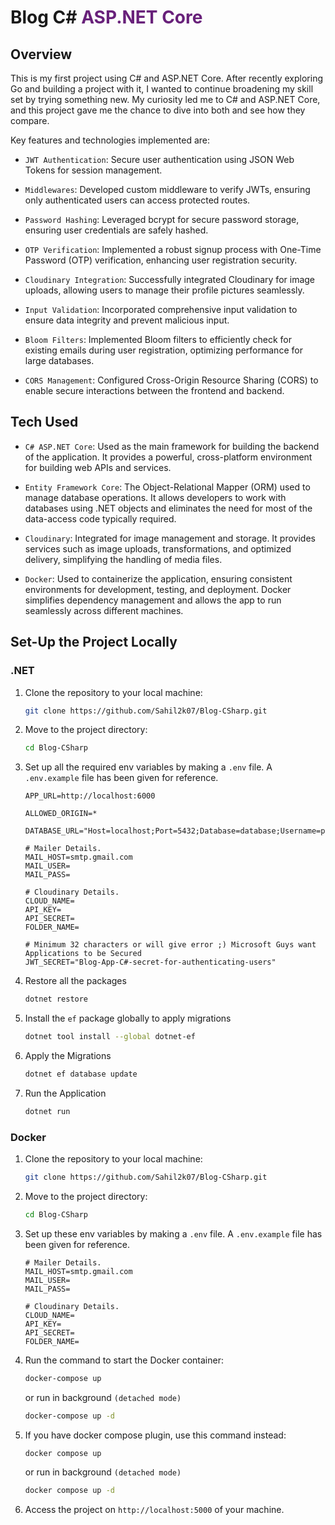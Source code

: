 # Blog C# <span style="color: #68217A;">ASP.NET Core</span>

## Overview

This is my first project using C# and ASP.NET Core. After recently exploring Go and building a project with it, I wanted to continue broadening my skill set by trying something new. My curiosity led me to C# and ASP.NET Core, and this project gave me the chance to dive into both and see how they compare.

Key features and technologies implemented are:

- `JWT Authentication`: Secure user authentication using JSON Web Tokens for session management.

- `Middlewares`: Developed custom middleware to verify JWTs, ensuring only authenticated users can access protected routes.

- `Password Hashing`: Leveraged bcrypt for secure password storage, ensuring user credentials are safely hashed.

- `OTP Verification`: Implemented a robust signup process with One-Time Password (OTP) verification, enhancing user registration security.

- `Cloudinary Integration`: Successfully integrated Cloudinary for image uploads, allowing users to manage their profile pictures seamlessly.

- `Input Validation`: Incorporated comprehensive input validation to ensure data integrity and prevent malicious input.

- `Bloom Filters`: Implemented Bloom filters to efficiently check for existing emails during user registration, optimizing performance for large databases.

- `CORS Management`: Configured Cross-Origin Resource Sharing (CORS) to enable secure interactions between the frontend and backend.

## Tech Used

- `C# ASP.NET Core`: Used as the main framework for building the backend of the application. It provides a powerful, cross-platform environment for building web APIs and services.

- `Entity Framework Core`: The Object-Relational Mapper (ORM) used to manage database operations. It allows developers to work with databases using .NET objects and eliminates the need for most of the data-access code typically required.

- `Cloudinary`: Integrated for image management and storage. It provides services such as image uploads, transformations, and optimized delivery, simplifying the handling of media files.

- `Docker`: Used to containerize the application, ensuring consistent environments for development, testing, and deployment. Docker simplifies dependency management and allows the app to run seamlessly across different machines.

## Set-Up the Project Locally

### .NET

1. Clone the repository to your local machine:

   ```bash
   git clone https://github.com/Sahil2k07/Blog-CSharp.git
   ```

2. Move to the project directory:

   ```bash
   cd Blog-CSharp
   ```

3. Set up all the required env variables by making a `.env` file. A `.env.example` file has been given for reference.

   ```dotenv
   APP_URL=http://localhost:6000

   ALLOWED_ORIGIN=*

   DATABASE_URL="Host=localhost;Port=5432;Database=database;Username=postgres;Password=password;"

   # Mailer Details.
   MAIL_HOST=smtp.gmail.com
   MAIL_USER=
   MAIL_PASS=

   # Cloudinary Details.
   CLOUD_NAME=
   API_KEY=
   API_SECRET=
   FOLDER_NAME=

   # Minimum 32 characters or will give error ;) Microsoft Guys want Applications to be Secured
   JWT_SECRET="Blog-App-C#-secret-for-authenticating-users"
   ```

4. Restore all the packages

   ```bash
   dotnet restore
   ```

5. Install the `ef` package globally to apply migrations

   ```bash
   dotnet tool install --global dotnet-ef
   ```

6. Apply the Migrations

   ```bash
   dotnet ef database update
   ```

7. Run the Application

   ```bash
   dotnet run
   ```

### Docker

1. Clone the repository to your local machine:

   ```bash
   git clone https://github.com/Sahil2k07/Blog-CSharp.git
   ```

2. Move to the project directory:

   ```bash
   cd Blog-CSharp
   ```

3. Set up these env variables by making a `.env` file. A `.env.example` file has been given for reference.

   ```dotenv
   # Mailer Details.
   MAIL_HOST=smtp.gmail.com
   MAIL_USER=
   MAIL_PASS=

   # Cloudinary Details.
   CLOUD_NAME=
   API_KEY=
   API_SECRET=
   FOLDER_NAME=
   ```

4. Run the command to start the Docker container:

   ```bash
   docker-compose up
   ```

   or run in background `(detached mode)`

   ```bash
   docker-compose up -d

   ```

5. If you have docker compose plugin, use this command instead:

   ```bash
   docker compose up
   ```

   or run in background `(detached mode)`

   ```bash
   docker compose up -d
   ```

6. Access the project on `http://localhost:5000` of your machine.
